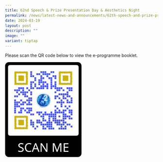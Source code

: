 ```yaml
---
title: 62nd Speech & Prize Presentation Day & Aesthetics Night
permalink: /news/latest-news-and-announcements/62th-speech-and-prize-presentation-day-and-aesthetics-night/
date: 2024-03-19
layout: post
description: ""
image: ""
variant: tiptap
---
```

<p>Please scan the QR code below to view the e-programme booklet.</p>
<p></p>
<div class="isomer-image-wrapper">
<img style="width: 50%;" height="auto" width="100%" alt="QR Code e-Programme Booklet" src="/images/WhatsApp_Image_2024_03_19_at_4_03_30_PM.jpg">
</div>
<p></p>